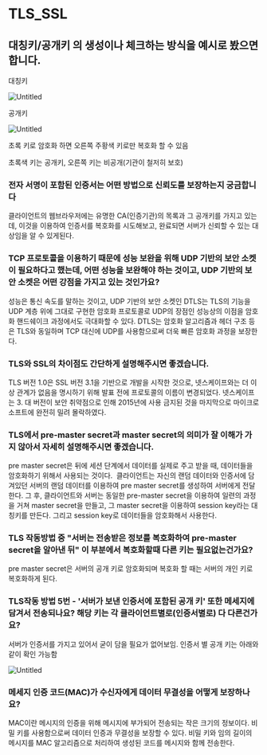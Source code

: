 # TLS_SSL

## 대칭키/공개키 의 생성이나 체크하는 방식을 예시로 봤으면 합니다.

대칭키

![Untitled](TLS_SSL%20a8cef1c64eb0469dbb666bda78ad85fe/Untitled.png)

공개키

![Untitled](TLS_SSL%20a8cef1c64eb0469dbb666bda78ad85fe/Untitled%201.png)

초록 키로 암호화 하면 오른쪽 주황색 키로만 복호화 할 수 있음

초록색 키는 공개키, 오른쪽 키는 비공개(기관이 철저히 보호)

### 전자 서명이 포함된 인증서는 어떤 방법으로 신뢰도를 보장하는지 궁금합니다

클라이언트의 웹브라우저에는 유명한 CA(인증기관)의 목록과 그 공개키를 가지고 있는데, 이것을 이용하여 인증서를 복호화를 시도해보고, 완료되면 서버가 신뢰할 수 있는 대상임을 알 수 있게된다.

### TCP 프로토콜을 이용하기 때문에 성능 보완을 위해 UDP 기반의 보안 소켓이 필요하다고 했는데, 어떤 성능을 보완해야 하는 것이고, UDP 기반의 보안 소켓은 어떤 강점을 가지고 있는 것인가요?

성능은 통신 속도를 말하는 것이고, UDP 기반의 보안 소켓인 DTLS는 TLS의 기능을 UDP 계층 위에 그대로 구현한 암호화 프로토콜로 UDP의 장점인 성능상의 이점을 암호화 핸드쉐이크 과정에서도 극대화할 수 있다. DTLS는 암호화 알고리즘과 헤더 구조 등은 TLS와 동일하며 TCP 대신에 UDP를 사용함으로써 더욱 빠른 암호화 과정을 보장한다.

### TLS와 SSL의 차이점도 간단하게 설명해주시면 좋겠습니다.

TLS 버전 1.0은 SSL 버전 3.1을 기반으로 개발을 시작한 것으로, 넷스케이프와는 더 이상 관계가 없음을 명시하기 위해 발표 전에 프로토콜의 이름이 변경되었다. 넷스케이프는 3. 대 버전이 보안 취약점으로 인해 2015년에 사용 금지된 것을 마지막으로 마이크로소프트에 완전히 밀려 몰락하였다.

### TLS에서 pre-master secret과 master secret의 의미가 잘 이해가 가지 않아서 자세히 설명해주시면 좋겠습니다.

pre master secret은 뒤에 세션 단계에서 데이터를 실제로 주고 받을 때, 데이터들을 암호화하기 위해서 사용되는 것이다.  클라이언트는 자신의 랜덤 데이터와 인증서에 담겨있던 서버의 랜덤 데이터를 이용하여 pre master secret를 생성하여 서버에게 전달한다. 그 후, 클라이언트와 서버는 동일한 pre-master secret을 이용하여 일련의 과정을 거쳐 master secret을 만들고, 그 master secret을 이용하여 session key라는 대칭키를 만든다. 그리고 session key로 데이터들을 암호화해서 사용한다.

### TLS 작동방법 중 "서버는 전송받은 정보를 복호화하여 pre-master secret을 알아낸 뒤" 이 부분에서 복호화할때 다른 키는 필요없는건가요?

pre master secret은 서버의 공개 키로 암호화되며 복호화 할 때는 서버의 개인 키로 복호화하게 된다.

### TLS작동 방법 5번 - '서버가 보낸 인증서에 포함된 공개 키' 또한 메세지에 담겨서 전송되나요? 해당 키는 각 클라이언트별로(인증서별로) 다 다른건가요?

서버가 인증서를 가지고 있어서 굳이 담을 필요가 없어보임. 인증서 별 공개 키는 아래와 같이 확인 가능함

![Untitled](TLS_SSL%20a8cef1c64eb0469dbb666bda78ad85fe/Untitled%202.png)

### 메세지 인증 코드(MAC)가 수신자에게 데이터 무결성을 어떻게 보장하나요?

MAC이란 메시지의 인증을 위해 메시지에 부가되어 전송되는 작은 크기의 정보이다. 비밀 키를 사용함으로써 데이터 인증과 무결성을 보장할 수 있다. 비밀 키와 임의 길이의 메시지를 MAC 알고리즘으로 처리하여 생성된 코드를 메시지와 함께 전송한다.